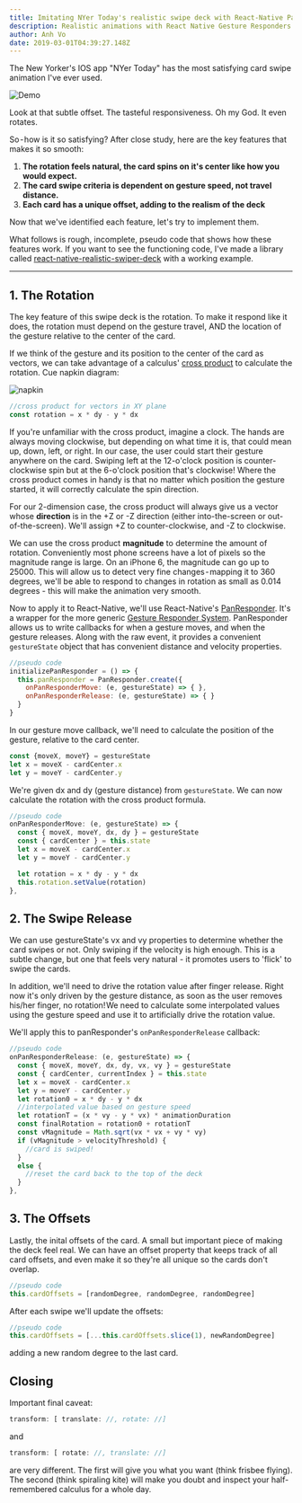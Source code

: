 ```yaml
---
title: Imitating NYer Today's realistic swipe deck with React-Native PanResponder
description: Realistic animations with React Native Gesture Responders
author: Anh Vo
date: 2019-03-01T04:39:27.148Z
---
```


The New Yorker's IOS app "NYer Today" has the most satisfying card swipe animation I've ever used.

  ![Demo](https://i.imgur.com/GJTrbYc.gif)

Look at that subtle offset. The tasteful responsiveness. Oh my God. It even rotates.

So - how is it so satisfying? After close study, here are the key features that makes it so smooth:
1. **The rotation feels natural, the card spins on it's center like how you would expect.**
2. **The card swipe criteria is dependent on gesture speed, not travel distance.**
3. **Each card has a unique offset, adding to the realism of the deck**

Now that we've identified each feature, let's try to implement them.

What follows is rough, incomplete, pseudo code that shows how these features work. If you want to see the functioning code, I've made a library called [react-native-realistic-swiper-deck](https://www.npmjs.com/package/react-native-realistic-deck-swiper) with a working example.


---

## 1. The Rotation

The key feature of this swipe deck is the rotation. To make it respond like it does, the rotation must depend on the gesture travel, AND the location of the gesture relative to the center of the card.

If we think of the gesture and its position to the center of the card as vectors, we can take advantage of a calculus' [cross product](https://github.com/VGoose/react-native-realistic-deck-swiper) to calculate the rotation. Cue napkin diagram:

![napkin](https://imgur.com/AcQbAuU.png)


```javascript
//cross product for vectors in XY plane
const rotation = x * dy - y * dx
```
If you're unfamiliar with the cross product, imagine a clock.  The hands are always moving clockwise, but depending on what time it is, that could mean up, down, left, or right. In our case, the user could start their gesture anywhere on the card.  Swiping left at the 12-o'clock position is counter-clockwise spin but at the 6-o'clock position that's clockwise!  Where the cross product comes in handy is that no matter which position the gesture started, it will correctly calculate the spin direction.

For our 2-dimension case, the cross product will always give us a vector whose **direction** is in the +Z or -Z direction (either into-the-screen or out-of-the-screen). We'll assign +Z to counter-clockwise, and -Z to clockwise.    

We can use the cross product **magnitude** to determine the amount of rotation. Conveniently most phone screens have a lot of pixels so the magnitude range is large. On an iPhone 6, the magnitude can go up to 25000. This will allow us to detect very fine changes - mapping it to 360 degrees, we'll be able to respond to changes in rotation as small as 0.014 degrees - this will make the animation very smooth.

Now to apply it to React-Native, we'll use React-Native's [PanResponder](https://facebook.github.io/react-native/docs/panresponder). It's a wrapper for the more generic [Gesture Responder System](https://facebook.github.io/react-native/docs/gesture-responder-system). PanResponder allows us to write callbacks for when a gesture moves, and when the gesture releases.  Along with the raw event, it provides a convenient `gestureState` object that has convenient distance and velocity properties.

```javascript
//pseudo code
initializePanResponder = () => {
  this.panResponder = PanResponder.create({
    onPanResponderMove: (e, gestureState) => { },
    onPanResponderRelease: (e, gestureState) => { }
  }
}
```
In our gesture move callback, we'll need to calculate the position of the gesture, relative to the card center.
```javascript
const {moveX, moveY} = gestureState
let x = moveX - cardCenter.x
let y = moveY - cardCenter.y
```
We're given dx and dy (gesture distance) from `gestureState`.  We can now calculate the rotation with the cross product formula. 
```javascript
//pseudo code
onPanResponderMove: (e, gestureState) => {
  const { moveX, moveY, dx, dy } = gestureState
  const { cardCenter } = this.state
  let x = moveX - cardCenter.x
  let y = moveY - cardCenter.y

  let rotation = x * dy - y * dx
  this.rotation.setValue(rotation)
},
```
## 2. The Swipe Release

We can use gestureState's vx and vy properties to determine whether the card swipes or not. Only swiping if the velocity is high enough.  This is a subtle change, but one that feels very natural - it promotes users to 'flick' to swipe the cards. 

In addition, we'll need to drive the rotation value after finger release. Right now it's only driven by the gesture distance, as soon as the user removes his/her finger, no rotation! We need to calculate some interpolated values using the gesture speed and use it to artificially drive the rotation value.

We'll apply this to panResponder's `onPanResponderRelease` callback:

```javascript
//pseudo code
onPanResponderRelease: (e, gestureState) => {
  const { moveX, moveY, dx, dy, vx, vy } = gestureState
  const { cardCenter, currentIndex } = this.state
  let x = moveX - cardCenter.x
  let y = moveY - cardCenter.y
  let rotation0 = x * dy - y * dx
  //interpolated value based on gesture speed 
  let rotationT = (x * vy - y * vx) * animationDuration
  const finalRotation = rotation0 + rotationT
  const vMagnitude = Math.sqrt(vx * vx + vy * vy)
  if (vMagnitude > velocityThreshold) {
    //card is swiped!
  }
  else {
    //reset the card back to the top of the deck
  }
},
```

## 3. The Offsets
Lastly, the inital offsets of the card.  A small but important piece of making the deck feel real. We can have an offset property that keeps track of all card offsets, and even make it so they're all unique so the cards don't overlap.
```javascript
//pseudo code
this.cardOffsets = [randomDegree, randomDegree, randomDegree]
```
After each swipe we'll update the offsets:
```javascript
//pseudo code
this.cardOffsets = [...this.cardOffsets.slice(1), newRandomDegree]
```
adding a new random degree to the last card.

## Closing
Important final caveat:
```javascript
transform: [ translate: //, rotate: //]  
```
and
```javascript
transform: [ rotate: //, translate: //]
```
are very different.
The first will give you what you want (think frisbee flying).
The second (think spiraling kite) will make you doubt and inspect your half-remembered calculus for a whole day.
